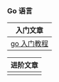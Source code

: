 ### Go 语言
|入门文章|
|---|
|[go 入门教程](https://github.com/lubanproj/go_read/blob/master/go-start.md)|

|进阶文章|
|---|
||
